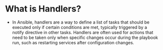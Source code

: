 # What is Handlers?
- In Ansible, handlers are a way to define a list of tasks that should be executed only if certain conditions are met, typically triggered by a notify directive in other tasks. Handlers are often used for actions that need to be taken only when specific changes occur during the playbook run, such as restarting services after configuration changes.